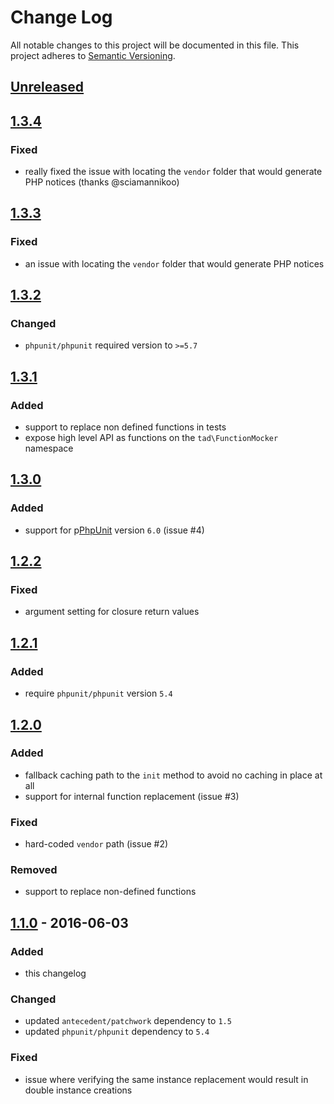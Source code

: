 # Change Log
All notable changes to this project will be documented in this file. This project adheres to [Semantic Versioning](http://semver.org/).

## [Unreleased][unreleased]

## [1.3.4]
### Fixed
- really fixed the issue with locating the `vendor` folder that would generate PHP notices (thanks @sciamannikoo)

## [1.3.3]
### Fixed
- an issue with locating the `vendor` folder that would generate PHP notices

## [1.3.2]
### Changed
- `phpunit/phpunit` required version to `>=5.7`

## [1.3.1]
### Added
- support to replace non defined functions in tests
- expose high level API as functions on the `tad\FunctionMocker` namespace

## [1.3.0]
### Added
- support for p[PhpUnit](https://phpunit.de/ "PHPUnit  The PHP Testing Framework")  version `6.0` (issue #4)

## [1.2.2]
### Fixed
- argument setting for closure return values

## [1.2.1]
### Added
- require `phpunit/phpunit` version `5.4`

## [1.2.0]
### Added 
- fallback caching path to the `init` method to avoid no caching in place at all
- support for internal function replacement (issue #3)

### Fixed
- hard-coded `vendor` path (issue #2)

### Removed
- support to replace non-defined functions

## [1.1.0] - 2016-06-03
### Added
- this changelog

### Changed
- updated `antecedent/patchwork` dependency to `1.5`
- updated `phpunit/phpunit` dependency to `5.4`

### Fixed
- issue where verifying the same instance replacement would result in double instance creations

[unreleased]: https://github.com/lucatume/function-mocker/compare/1.3.4...HEAD
[1.3.4]: https://github.com/lucatume/function-mocker/compare/1.3.3...1.3.4
[1.3.3]: https://github.com/lucatume/function-mocker/compare/1.3.2...1.3.3
[1.3.2]: https://github.com/lucatume/function-mocker/compare/1.3.1...1.3.2
[1.3.1]: https://github.com/lucatume/function-mocker/compare/1.3.0...1..3.1
[1.3.0]: https://github.com/lucatume/function-mocker/compare/1.2.2...1.3.0
[1.2.2]: https://github.com/lucatume/function-mocker/compare/1.2.1...1.2.2
[1.2.1]: https://github.com/lucatume/function-mocker/compare/1.2.0...1.2.1
[1.2.0]: https://github.com/lucatume/function-mocker/compare/1.1.0...1.2.0
[1.1.0]: https://github.com/lucatume/function-mocker/compare/1.0.5...1.1.0
